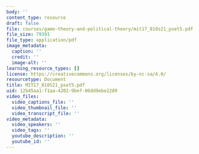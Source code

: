 ```yaml
---
body: ''
content_type: resource
draft: false
file: courses/game-theory-and-political-theory/mit17_810s21_pset5.pdf
file_size: 79391
file_type: application/pdf
image_metadata:
  caption: ''
  credit: ''
  image-alt: ''
learning_resource_types: []
license: https://creativecommons.org/licenses/by-nc-sa/4.0/
resourcetype: Document
title: MIT17_810S21_pset5.pdf
uid: 12b45aa1-f1aa-4202-9bef-06dd9ebe2289
video_files:
  video_captions_file: ''
  video_thumbnail_file: ''
  video_transcript_file: ''
video_metadata:
  video_speakers: ''
  video_tags: ''
  youtube_description: ''
  youtube_id: ''
---
```

